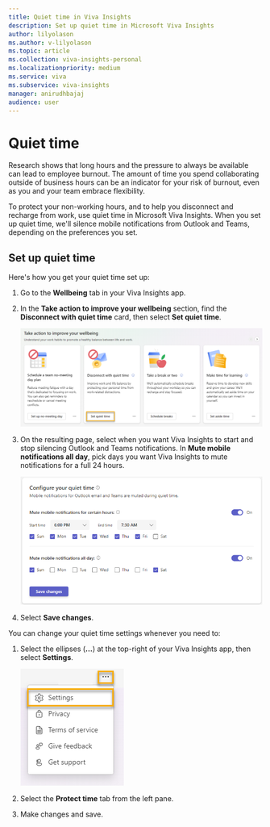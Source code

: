 ```yaml
---
title: Quiet time in Viva Insights
description: Set up quiet time in Microsoft Viva Insights
author: lilyolason
ms.author: v-lilyolason
ms.topic: article
ms.collection: viva-insights-personal
ms.localizationpriority: medium 
ms.service: viva
ms.subservice: viva-insights
manager: anirudhbajaj
audience: user
---
```


# Quiet time

Research shows that long hours and the pressure to always be available can lead to employee burnout. The amount of time you spend collaborating outside of business hours can be an indicator for your risk of burnout, even as you and your team embrace flexibility.

To protect your non-working hours, and to help you disconnect and recharge from work, use quiet time in Microsoft Viva Insights. When you set up quiet time, we'll silence mobile notifications from Outlook and Teams, depending on the preferences you set.

## Set up quiet time

Here's how you get your quiet time set up:

1. Go to the **Wellbeing** tab in your Viva Insights app.
1. In the **Take action to improve your wellbeing** section, find the **Disconnect with quiet time** card, then select **Set quiet time**.

    ![Screenshot that shows the Quiet time settings.](../images/wellbeing-set-qt.png)

1. On the resulting page, select when you want Viva Insights to start and stop silencing Outlook and Teams notifications. In **Mute mobile notifications all day**, pick days you want Viva Insights to mute notifications for a full 24 hours.
    
    ![Screenshot that shows the Quiet time settings.](../images/wellbeing-qt-settings.png)

1. Select **Save changes**.

You can change your quiet time settings whenever you need to:

1. Select the ellipses (**...**) at the top-right of your Viva Insights app, then select **Settings**.
    
    ![Screenshot that shows the Quiet time settings.](../images/ellipses-settings.png)

1. Select the **Protect time** tab from the left pane.
1. Make changes and save.
